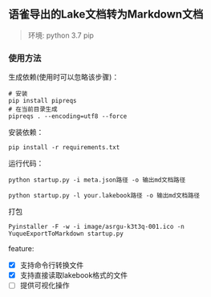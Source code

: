 ## 语雀导出的Lake文档转为Markdown文档

> 环境:
> python 3.7
> pip



### 使用方法

生成依赖(使用时可以忽略该步骤)：
```shell script
# 安装
pip install pipreqs
# 在当前目录生成
pipreqs . --encoding=utf8 --force
```

安装依赖：
```shell script
pip install -r requirements.txt
```

运行代码：

```shell script
python startup.py -i meta.json路径 -o 输出md文档路径
```

```shell script
python startup.py -l your.lakebook路径 -o 输出md文档路径
```

打包
```shell
Pyinstaller -F -w -i image/asrgu-k3t3q-001.ico -n YuqueExportToMarkdown startup.py
```

feature:
- [x] 支持命令行转换文件
- [x] 支持直接读取lakebook格式的文件
- [ ] 提供可视化操作